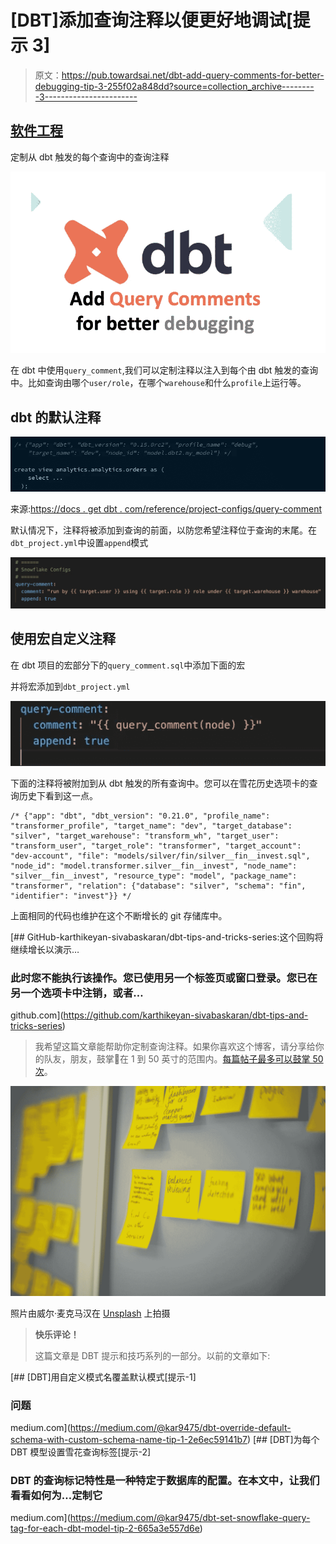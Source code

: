 # [DBT]添加查询注释以便更好地调试[提示 3]

> 原文：<https://pub.towardsai.net/dbt-add-query-comments-for-better-debugging-tip-3-255f02a848dd?source=collection_archive---------3----------------------->

## [软件工程](https://towardsai.net/p/category/software-engineering)

定制从 dbt 触发的每个查询中的查询注释

![](img/81a6f37a8b912634e62d923736afb5e0.png)

在 dbt 中使用`query_comment`,我们可以定制注释以注入到每个由 dbt 触发的查询中。比如查询由哪个`user/role`，在哪个`warehouse`和什么`profile`上运行等。

## dbt 的默认注释

![](img/02eeaf89ae7bbbf561fcbf7b6f5bf2d0.png)

来源:[https://docs . get dbt . com/reference/project-configs/query-comment](https://docs.getdbt.com/reference/project-configs/query-comment)

默认情况下，注释将被添加到查询的前面，以防您希望注释位于查询的末尾。在`dbt_project.yml`中设置`append`模式

![](img/1079e11b7b14c7e62ffb4269f95c7ca3.png)

## 使用宏自定义注释

在 dbt 项目的宏部分下的`query_comment.sql`中添加下面的宏

并将宏添加到`dbt_project.yml`

![](img/d36457236321153ebc9b410c91435b07.png)

下面的注释将被附加到从 dbt 触发的所有查询中。您可以在雪花历史选项卡的查询历史下看到这一点。

```
/* {"app": "dbt", "dbt_version": "0.21.0", "profile_name": "transformer_profile", "target_name": "dev", "target_database": "silver", "target_warehouse": "transform_wh", "target_user": "transform_user", "target_role": "transformer", "target_account": "dev-account", "file": "models/silver/fin/silver__fin__invest.sql", "node_id": "model.transformer.silver__fin__invest", "node_name": "silver__fin__invest", "resource_type": "model", "package_name": "transformer", "relation": {"database": "silver", "schema": "fin", "identifier": "invest"}} */
```

上面相同的代码也维护在这个不断增长的 git 存储库中。

[](https://github.com/karthikeyan-sivabaskaran/dbt-tips-and-tricks-series) [## GitHub-karthikeyan-sivabaskaran/dbt-tips-and-tricks-series:这个回购将继续增长以演示…

### 此时您不能执行该操作。您已使用另一个标签页或窗口登录。您已在另一个选项卡中注销，或者…

github.com](https://github.com/karthikeyan-sivabaskaran/dbt-tips-and-tricks-series) 

> 我希望这篇文章能帮助你定制查询注释。如果你喜欢这个博客，请分享给你的队友，朋友，鼓掌👏在 1 到 50 英寸的范围内。[每篇帖子最多可以鼓掌 50 次](https://help.medium.com/hc/en-us/articles/115011350967-Claps)。

![](img/33419286c9e8c4432ef3e1df155ebbde.png)

照片由威尔·麦克马汉在 [Unsplash](https://unsplash.com?utm_source=medium&utm_medium=referral) 上拍摄

> **快乐评论！**
> 
> 这篇文章是 DBT 提示和技巧系列的一部分。以前的文章如下:

[](https://medium.com/@kar9475/dbt-override-default-schema-with-custom-schema-name-tip-1-2e6ec59141b7) [## [DBT]用自定义模式名覆盖默认模式[提示-1]

### 问题

medium.com](https://medium.com/@kar9475/dbt-override-default-schema-with-custom-schema-name-tip-1-2e6ec59141b7) [](https://medium.com/@kar9475/dbt-set-snowflake-query-tag-for-each-dbt-model-tip-2-665a3e557d6e) [## [DBT]为每个 DBT 模型设置雪花查询标签[提示-2]

### DBT 的查询标记特性是一种特定于数据库的配置。在本文中，让我们看看如何为…定制它

medium.com](https://medium.com/@kar9475/dbt-set-snowflake-query-tag-for-each-dbt-model-tip-2-665a3e557d6e)